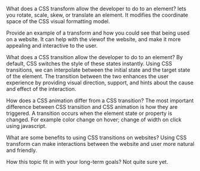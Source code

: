What does a CSS transform allow the developer to do to an element?  lets you rotate, scale, skew, or translate an element. It modifies the coordinate space of the CSS visual formatting model.

Provide an example of a transform and how you could see that being used on a website. It can help with the viewof the website, and make it more appealing and interactive to the user.


What does a CSS transition allow the developer to do to an element? By default, CSS switches the style of these states instantly. Using CSS transitions, we can interpolate between the initial state and the target state of the element. The transition between the two enhances the user experience by providing visual direction, support, and hints about the cause and effect of the interaction.

How does a CSS animation differ from a CSS transition? The most important difference between CSS transition and CSS animation is how they are triggered. A transition occurs when the element state or property is changed. For example color change on hover; change of width on click using javascript.



What are some benefits to using CSS transitions on websites? Using CSS transform can make interactions between the website and user more natural and friendly.

How this topic fit in with your long-term goals? Not quite sure yet.
